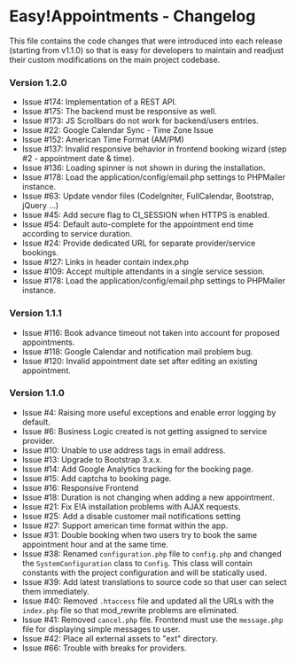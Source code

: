 # Easy!Appointments - Changelog
This file contains the code changes that were introduced into each release
(starting from v1.1.0) so that is easy for developers to maintain and readjust
their custom modifications on the main project codebase.


### Version 1.2.0
- Issue #174: Implementation of a REST API.
- Issue #175: The backend must be responsive as well.
- Issue #173: JS Scrollbars do not work for backend/users entries.
- Issue #22: Google Calendar Sync - Time Zone Issue
- Issue #152: American Time Format (AM/PM)
- Issue #137: Invalid responsive behavior in frontend booking wizard (step #2 - appointment date & time).
- Issue #136: Loading spinner is not shown in during the installation.
- Issue #178: Load the application/config/email.php settings to PHPMailer instance.
- Issue #63: Update vendor files (CodeIgniter, FullCalendar, Bootstrap, jQuery ...)
- Issue #45: Add secure flag to CI_SESSION when HTTPS is enabled.
- Issue #54: Default auto-complete for the appointment end time according to service duration.
- Issue #24: Provide dedicated URL for separate provider/service bookings.
- Issue #127: Links in header contain index.php
- Issue #109: Accept multiple attendants in a single service session.
- Issue #178: Load the application/config/email.php settings to PHPMailer instance.

### Version 1.1.1
- Issue #116: Book advance timeout not taken into account for proposed appointments.
- Issue #118: Google Calendar and notification mail problem bug.
- Issue #120: Invalid appointment date set after editing an existing appointment.

### Version 1.1.0
- Issue #4: Raising more useful exceptions and enable error logging by default.
- Issue #6: Business Logic created is not getting assigned to service provider.
- Issue #10: Unable to use address tags in email address.
- Issue #13: Upgrade to Bootstrap 3.x.x.
- Issue #14: Add Google Analytics tracking for the booking page.
- Issue #15: Add captcha to booking page.
- Issue #16: Responsive Frontend
- Issue #18: Duration is not changing when adding a new appointment.
- Issue #21: Fix E!A installation problems with AJAX requests.
- Issue #25: Add a disable customer mail notifications setting
- Issue #27: Support american time format within the app.
- Issue #31: Double booking when two users try to book the same appointment hour and at the same time.
- Issue #38: Renamed `configuration.php` file to `config.php` and changed the `SystemConfiguration` class to `Config`. This class will contain constants with the project configuration and will be statically used.
- Issue #39: Add latest translations to source code so that user can select them immediately.
- Issue #40: Removed `.htaccess` file and updated all the URLs with the `index.php` file so that mod_rewrite problems are eliminated.
- Issue #41: Removed `cancel.php` file. Frontend must use the `message.php` file for displaying simple messages to user.
- Issue #42: Place all external assets to "ext" directory.
- Issue #66: Trouble with breaks for providers.
